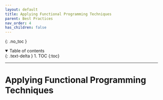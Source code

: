 ```yaml
---
layout: default
title: Applying Functional Programming Techniques
parent: Best Practices
nav_order: 4
has_children: false
---
```


{: .no_toc }

<details open markdown="block">
  <summary>
    Table of contents
  </summary>
  {: .text-delta }
1. TOC
{:toc}
</details>

---

# Applying Functional Programming Techniques